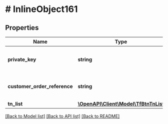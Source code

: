 # # InlineObject161

## Properties

Name | Type | Description | Notes
------------ | ------------- | ------------- | -------------
**private_key** | **string** | API key required to validate your application |
**customer_order_reference** | **string** | Alphanumeric order reference name | [optional]
**tn_list** | [**\OpenAPI\Client\Model\TfBtnTnList**](TfBtnTnList.md) |  |

[[Back to Model list]](../../README.md#models) [[Back to API list]](../../README.md#endpoints) [[Back to README]](../../README.md)
